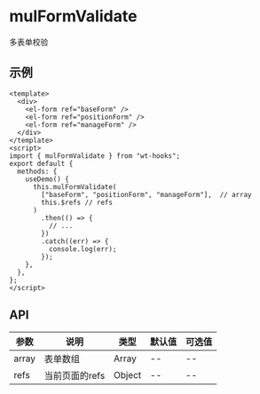 # mulFormValidate

多表单校验

## 示例

```vue
<template>
  <div>
    <el-form ref="baseForm" />
    <el-form ref="positionForm" />
    <el-form ref="manageForm" />
  </div>
</template>
<script>
import { mulFormValidate } from "wt-hooks";
export default {
  methods: {
    useDemo() {
      this.mulFormValidate(
        ["baseForm", "positionForm", "manageForm"],  // array
        this.$refs // refs
      )
        .then(() => {
          // ...
        })
        .catch((err) => {
          console.log(err);
        });
    },
  },
};
</script>
```

## API
|参数|说明|类型|默认值|可选值|
|-|-|-|-|-|
|array|表单数组|Array|--|--|
|refs|当前页面的refs|Object|--|--|